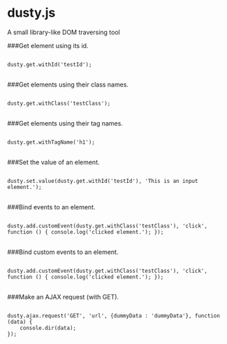 dusty.js
=====
A small library-like DOM traversing tool

###Get element using its id.
<pre lang="javascript">
<code>
dusty.get.withId('testId');
</code>
</pre>

###Get elements using their class names.
<pre lang="javascript">
<code>
dusty.get.withClass('testClass');
</code>
</pre>

###Get elements using their tag names.
<pre lang="javascript">
<code>
dusty.get.withTagName('h1');
</code>
</pre>

###Set the value of an element.
<pre lang="javascript">
<code>
dusty.set.value(dusty.get.withId('testId'), 'This is an input element.');
</code>
</pre>

###Bind events to an element.
<pre lang="javascript">
<code>
dusty.add.customEvent(dusty.get.withClass('testClass'), 'click', function () { console.log('clicked element.'); });
</code>
</pre>

###Bind custom events to an element.
<pre lang="javascript">
<code>
dusty.add.customEvent(dusty.get.withClass('testClass'), 'click', function () { console.log('clicked element.'); });
</code>
</pre>

###Make an AJAX request (with GET).
<pre lang="javascript">
<code>
dusty.ajax.request('GET', 'url', {dummyData : 'dummyData'}, function (data) {
	console.dir(data);
});
</pre>
</code>
